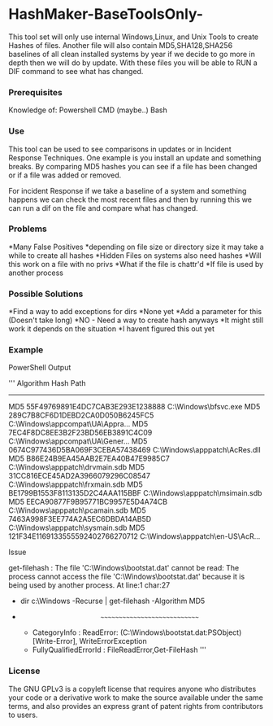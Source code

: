 # HashMaker-BaseToolsOnly-

This tool set will only use internal Windows,Linux, and Unix Tools to create Hashes of files.
Another file will also contain MD5,SHA128,SHA256 baselines of all clean installed systems by 
year if we decide to go more in depth then we will do by update. With these files you will 
be able to RUN a DIF command to see what has changed.

### Prerequisites

Knowledge of:
Powershell
CMD (maybe..)
Bash

### Use

This tool can be used to see comparisons in updates or in Incident Response Techniques.
One example is you install an update and something breaks. By comparing MD5 hashes you
can see if a file has been changed or if a file was added or removed. 

For incident Response if we take a baseline of a system and something happens we can check
the most recent files and then by running this we can run a dif on the file and compare 
what has changed.

### Problems
*Many False Positives
*depending on file size or directory size it may take a while to create all hashes
*Hidden Files on systems also need hashes
*Will this work on a file with no privs
*What if the file is chattr'd
*If file is used by another process

### Possible Solutions
*Find a way to add exceptions for dirs
*None yet
*Add a parameter for this (Doesn't take long)
*NO - Need a way to create hash anyways
*It might still work it depends on the situation
*I havent figured this out yet

### Example

PowerShell Output

'''
Algorithm       Hash                                                                   Path
---------       ----                                                                   ----
MD5             55F49769891E4DC7CAB3E293E1238888                                       C:\Windows\bfsvc.exe
MD5             289C7B8CF6D1DEBD2CA0D050B6245FC5                                       C:\Windows\appcompat\UA\Appra...
MD5             7EC4F8DC8EE3B2F23BD56EB3891C4C09                                       C:\Windows\appcompat\UA\Gener...
MD5             0674C977436D5BA069F3CEBA57438469                                       C:\Windows\apppatch\AcRes.dll
MD5             B86E24B9EA45AAB2E7EA40B47E9985C7                                       C:\Windows\apppatch\drvmain.sdb
MD5             31CC816ECE45AD2A3966079296C08547                                       C:\Windows\apppatch\frxmain.sdb
MD5             BE1799B1553F8113135D2C4AAA115BBF                                       C:\Windows\apppatch\msimain.sdb
MD5             EECA90877F9B95771BC9957E5D4A74CB                                       C:\Windows\apppatch\pcamain.sdb
MD5             7463A998F3EE774A2A5EC6DBDA14AB5D                                       C:\Windows\apppatch\sysmain.sdb
MD5             121F34E1169133555592402766270712                                       C:\Windows\apppatch\en-US\AcR...

Issue

get-filehash : The file 'C:\Windows\bootstat.dat' cannot be read: The process cannot access the file
'C:\Windows\bootstat.dat' because it is being used by another process.
At line:1 char:27
+ dir c:\Windows -Recurse | get-filehash -Algorithm MD5
+                           ~~~~~~~~~~~~~~~~~~~~~~~~~~~
    + CategoryInfo          : ReadError: (C:\Windows\bootstat.dat:PSObject) [Write-Error], WriteErrorException
    + FullyQualifiedErrorId : FileReadError,Get-FileHash
'''

### License
The GNU GPLv3 is a copyleft license that requires anyone who distributes your code
or a derivative work to make the source available under the same terms, and also 
provides an express grant of patent rights from contributors to users.
